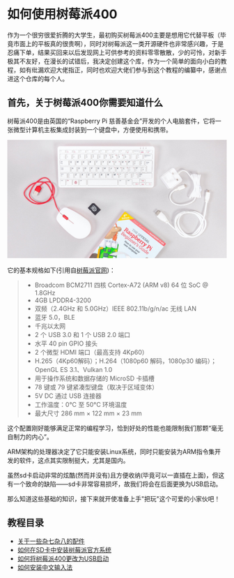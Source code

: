 # 如何使用树莓派400

作为一个很穷很爱折腾的大学生，最初购买树莓派400主要是想用它代替平板（毕竟市面上的平板真的很贵啊），同时对树莓派这一类开源硬件也非常感兴趣，于是忍痛下单，结果买回来以后发现网上可供参考的资料零零散散，少的可怜，对新手极其不友好，在漫长的试错后，我决定创建这个库，作为一个简单的面向小白的教程，如有纰漏欢迎大佬指正，同时也欢迎大佬们参与到这个教程的编纂中，感谢点进这个仓库的每个人。

## 首先，关于树莓派400你需要知道什么

树莓派400是由英国的“Raspberry Pi 慈善基金会”开发的个人电脑套件，它将一张微型计算机主板集成封装到一个键盘中，方便使用和携带。

![树莓派官网上的示例图](img/RaspberryPi400.jpg)

它的基本规格如下(引用自[树莓派官网](https://www.raspberrypi.com/products/raspberry-pi-400/specifications/))：
>* Broadcom BCM2711 四核 Cortex-A72 (ARM v8) 64 位 SoC @ 1.8GHz
>* 4GB LPDDR4-3200
>* 双频（2.4GHz 和 5.0GHz）IEEE 802.11b/g/n/ac 无线 LAN
>* 蓝牙 5.0，BLE
>* 千兆以太网
>* 2 个 USB 3.0 和 1 个 USB 2.0 端口
>* 水平 40 pin GPIO 接头
>* 2 个微型 HDMI 端口（最高支持 4Kp60）
>* H.265（4Kp60解码）；H.264（1080p60 解码，1080p30 编码）；OpenGL ES 3.1、Vulkan 1.0
>* 用于操作系统和数据存储的 MicroSD 卡插槽
>* 78 键或 79 键紧凑型键盘（取决于区域变体）
>* 5V DC 通过 USB 连接器
>* 工作温度：0°C 至 50°C 环境温度
>* 最大尺寸 286 mm × 122 mm × 23 mm

这个配置刚好能够满足正常的编程学习，恰到好处的性能也能限制我们那颗“毫无自制力的内心”。

ARM架构的处理器决定了它只能安装Linux系统，同时只能安装为ARM指令集开发的软件，这点其实限制挺大，尤其是国内。

虽然sd卡启动非常的炫酷(然而并没有)且方便收纳(毕竟可以一直插在上面)，但这有一个致命的缺陷——sd卡非常容易损坏，故我们将会在后面更换为USB启动。

那么知道这些基础的知识，接下来就开使准备上手"把玩"这个可爱的小家伙吧！

## 教程目录

* [关于一些杂七杂八的配件](关于一些杂七杂八的配件.md)
* [如何在SD卡中安装树莓派官方系统](如何在SD卡中安装树莓派官方系统.md)
* [如何将树莓派400更改为USB启动](如何将树莓派400更改为USB启动.md)
* [如何安装中文输入法](如何安装中文输入法.md)
